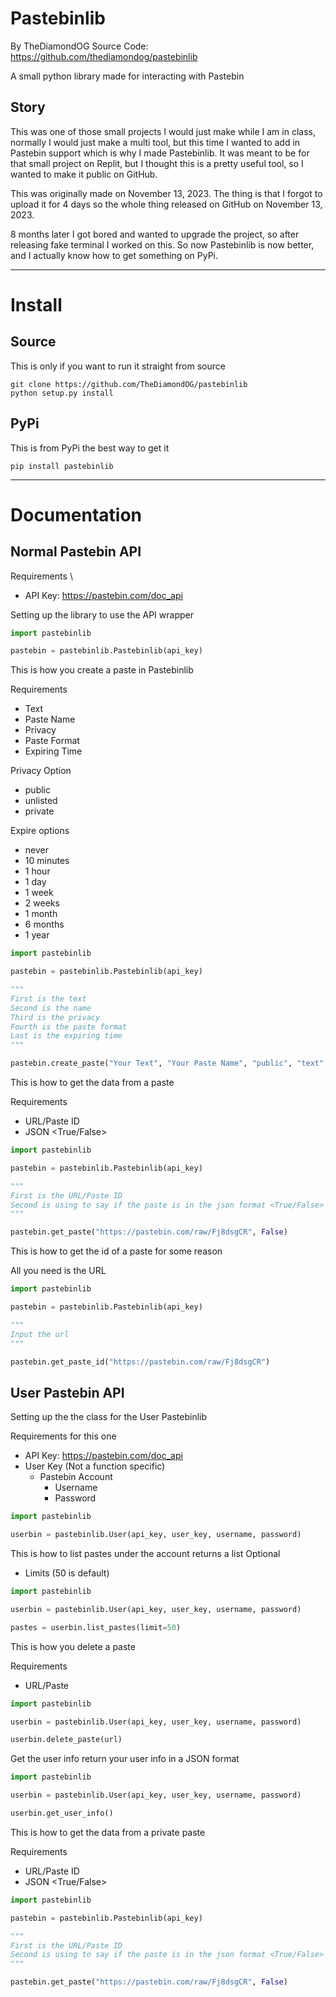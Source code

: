 # Pastebinlib
By TheDiamondOG
Source Code: https://github.com/thediamondog/pastebinlib

A small python library made for interacting with Pastebin

## Story
This was one of those small projects I would just make while I am in class, normally I would just make a multi tool, but this time I wanted to add in Pastebin support which is why I made Pastebinlib. It was meant to be for that small project on Replit, but I thought this is a pretty useful tool, so I wanted to make it public on GitHub.

This was originally made on November 13, 2023. The thing is that I forgot to upload it for 4 days so the whole thing released on GitHub on November 13, 2023.

8 months later I got bored and wanted to upgrade the project, so after releasing fake terminal I worked on this. So now Pastebinlib is now better, and I actually know how to get something on PyPi.
______________________________________________________
# Install

## Source
This is only if you want to run it straight from source
```shell
git clone https://github.com/TheDiamondOG/pastebinlib
python setup.py install
```
## PyPi
This is from PyPi the best way to get it 
```shell
pip install pastebinlib
```
______________________________________________________
# Documentation
## Normal Pastebin API
Requirements \
- API Key: https://pastebin.com/doc_api

Setting up the library to use the API wrapper

```python
import pastebinlib

pastebin = pastebinlib.Pastebinlib(api_key)
```

This is how you create a paste in Pastebinlib

Requirements
- Text
- Paste Name
- Privacy
- Paste Format
- Expiring Time

Privacy Option
- public
- unlisted
- private

Expire options
- never
- 10 minutes
- 1 hour
- 1 day
- 1 week
- 2 weeks
- 1 month
- 6 months
- 1 year

```python
import pastebinlib

pastebin = pastebinlib.Pastebinlib(api_key)

"""
First is the text
Second is the name
Third is the privacy
Fourth is the paste format
Last is the expiring time
"""

pastebin.create_paste("Your Text", "Your Paste Name", "public", "text", "never")
```

This is how to get the data from a paste

Requirements
- URL/Paste ID
- JSON <True/False>

```python
import pastebinlib

pastebin = pastebinlib.Pastebinlib(api_key)

"""
First is the URL/Paste ID
Second is using to say if the paste is in the json format <True/False>
"""

pastebin.get_paste("https://pastebin.com/raw/Fj8dsgCR", False)
```

This is how to get the id of a paste for some reason

All you need is the URL

```python
import pastebinlib

pastebin = pastebinlib.Pastebinlib(api_key)

"""
Input the url
"""

pastebin.get_paste_id("https://pastebin.com/raw/Fj8dsgCR")
```

## User Pastebin API
Setting up the the class for the User Pastebinlib

Requirements for this one
- API Key: https://pastebin.com/doc_api
- User Key (Not a function specific)
	- Pastebin Account
		- Username
		- Password

```python
import pastebinlib

userbin = pastebinlib.User(api_key, user_key, username, password)
```

This is how to list pastes under the account returns a list
Optional
- Limits (50 is default)

```python
import pastebinlib

userbin = pastebinlib.User(api_key, user_key, username, password)

pastes = userbin.list_pastes(limit=50)
```

This is how you delete a paste

Requirements
- URL/Paste

```python
import pastebinlib

userbin = pastebinlib.User(api_key, user_key, username, password)

userbin.delete_paste(url)
```

Get the user info return your user info in a JSON format

```python
import pastebinlib

userbin = pastebinlib.User(api_key, user_key, username, password)

userbin.get_user_info()
```

This is how to get the data from a private paste

Requirements
- URL/Paste ID
- JSON <True/False>

```python
import pastebinlib

pastebin = pastebinlib.Pastebinlib(api_key)

"""
First is the URL/Paste ID
Second is using to say if the paste is in the json format <True/False>
"""

pastebin.get_paste("https://pastebin.com/raw/Fj8dsgCR", False)
```
